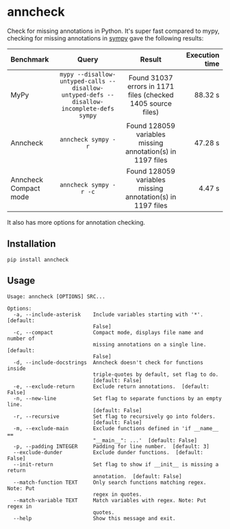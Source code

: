 # anncheck
Check for missing annotations in Python. It's super fast compared to mypy, checking for missing
annotations in [sympy](https://github.com/sympy/sympy) gave the following results:

| Benchmark | Query | Result | Execution time |
| :-------- | :---: | :----: | -------------: |
| MyPy | `mypy --disallow-untyped-calls --disallow-untyped-defs --disallow-incomplete-defs sympy` | Found 31037 errors in 1171 files (checked 1405 source files) | 88.32 s |
| Anncheck | `anncheck sympy -r` | Found 128059 variables missing annotation(s) in 1197 files | 47.28 s |
| Anncheck Compact mode  | `anncheck sympy -r -c` | Found 128059 variables missing annotation(s) in 1197 files | 4.47 s |

It also has more options for annotation checking.

## Installation

`pip install anncheck`

## Usage

```
Usage: anncheck [OPTIONS] SRC...

Options:
  -a, --include-asterisk    Include variables starting with '*'.  [default:
                            False]
  -c, --compact             Compact mode, displays file name and number of
                            missing annotations on a single line.  [default:
                            False]
  -d, --include-docstrings  Anncheck doesn't check for functions inside
                            triple-quotes by default, set flag to do.
                            [default: False]
  -e, --exclude-return      Exclude return annotations.  [default: False]
  -n, --new-line            Set flag to separate functions by an empty line.
                            [default: False]
  -r, --recursive           Set flag to recursively go into folders.
                            [default: False]
  -m, --exclude-main        Exclude functions defined in 'if __name__ ==
                            "__main__": ...'  [default: False]
  -p, --padding INTEGER     Padding for line number.  [default: 3]
  --exclude-dunder          Exclude dunder functions.  [default: False]
  --init-return             Set flag to show if __init__ is missing a return
                            annotation.  [default: False]
  --match-function TEXT     Only search functions matching regex. Note: Put
                            regex in quotes.
  --match-variable TEXT     Match variables with regex. Note: Put regex in
                            quotes.
  --help                    Show this message and exit.
```